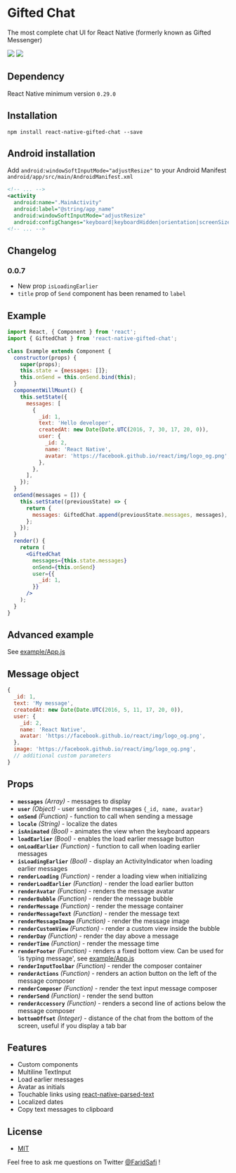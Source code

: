 # Gifted Chat
The most complete chat UI for React Native (formerly known as Gifted Messenger)

![](https://raw.githubusercontent.com/FaridSafi/react-native-gifted-chat/master/screenshots/gifted-chat-1.png)
![](https://raw.githubusercontent.com/FaridSafi/react-native-gifted-chat/master/screenshots/gifted-chat-2.png)

## Dependency
React Native minimum version `0.29.0`

## Installation
`npm install react-native-gifted-chat --save`

## Android installation
Add `android:windowSoftInputMode="adjustResize"` to your Android Manifest `android/app/src/main/AndroidManifest.xml`
```xml
<!-- ... -->
<activity
  android:name=".MainActivity"
  android:label="@string/app_name"
  android:windowSoftInputMode="adjustResize"
  android:configChanges="keyboard|keyboardHidden|orientation|screenSize">
<!-- ... -->
```

## Changelog
### 0.0.7
- New prop `isLoadingEarlier`
- `title` prop of `Send` component has been renamed to `label`

## Example
```jsx
import React, { Component } from 'react';
import { GiftedChat } from 'react-native-gifted-chat';

class Example extends Component {
  constructor(props) {
    super(props);
    this.state = {messages: []};
    this.onSend = this.onSend.bind(this);
  }
  componentWillMount() {
    this.setState({
      messages: [
        {
          _id: 1,
          text: 'Hello developer',
          createdAt: new Date(Date.UTC(2016, 7, 30, 17, 20, 0)),
          user: {
            _id: 2,
            name: 'React Native',
            avatar: 'https://facebook.github.io/react/img/logo_og.png',
          },
        },
      ],
    });
  }
  onSend(messages = []) {
    this.setState((previousState) => {
      return {
        messages: GiftedChat.append(previousState.messages, messages),
      };
    });
  }
  render() {
    return (
      <GiftedChat
        messages={this.state.messages}
        onSend={this.onSend}
        user={{
          _id: 1,
        }}
      />
    );
  }
}
```

## Advanced example
See [example/App.js](example/App.js)

## Message object
```javascript
{
  _id: 1,
  text: 'My message',
  createdAt: new Date(Date.UTC(2016, 5, 11, 17, 20, 0)),
  user: {
    _id: 2,
    name: 'React Native',
    avatar: 'https://facebook.github.io/react/img/logo_og.png',
  },
  image: 'https://facebook.github.io/react/img/logo_og.png',
  // additional custom parameters
}
```

## Props

- **`messages`** _(Array)_ - messages to display
- **`user`** _(Object)_ - user sending the messages `{_id, name, avatar}`
- **`onSend`** _(Function)_ - function to call when sending a message
- **`locale`** _(String)_ - localize the dates
- **`isAnimated`** _(Bool)_ - animates the view when the keyboard appears
- **`loadEarlier`** _(Bool)_ - enables the load earlier message button
- **`onLoadEarlier`** _(Function)_ - function to call when loading earlier messages
- **`isLoadingEarlier`** _(Bool)_ - display an ActivityIndicator when loading earlier messages
- **`renderLoading`** _(Function)_ - render a loading view when initializing
- **`renderLoadEarlier`** _(Function)_ - render the load earlier button
- **`renderAvatar`** _(Function)_ - renders the message avatar
- **`renderBubble`** _(Function)_ - render the message bubble
- **`renderMessage`** _(Function)_ - render the message container
- **`renderMessageText`** _(Function)_ - render the message text
- **`renderMessageImage`** _(Function)_ - render the message image
- **`renderCustomView`** _(Function)_ - render a custom view inside the bubble
- **`renderDay`** _(Function)_ - render the day above a message
- **`renderTime`** _(Function)_ - render the message time
- **`renderFooter`** _(Function)_ - renders a fixed bottom view. Can be used for 'is typing message', see [example/App.js](example/App.js)
- **`renderInputToolbar`** _(Function)_ - render the composer container
- **`renderActions`** _(Function)_ - renders an action button on the left of the message composer
- **`renderComposer`** _(Function)_ - render the text input message composer
- **`renderSend`** _(Function)_ - render the send button
- **`renderAccessory`** _(Function)_ - renders a second line of actions below the message composer
- **`bottomOffset`** _(Integer)_ - distance of the chat from the bottom of the screen, useful if you display a tab bar


## Features
- Custom components
- Multiline TextInput
- Load earlier messages
- Avatar as initials
- Touchable links using [react-native-parsed-text](https://github.com/taskrabbit/react-native-parsed-text)
- Localized dates
- Copy text messages to clipboard


## License
- [MIT](LICENSE)


Feel free to ask me questions on Twitter [@FaridSafi](https://www.twitter.com/FaridSafi) !
